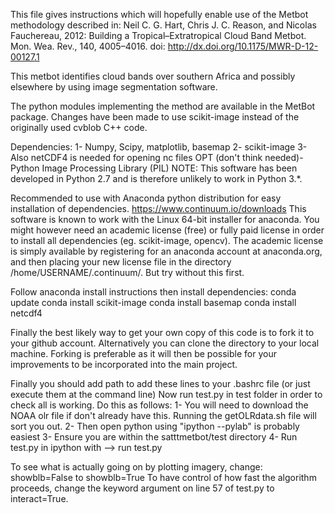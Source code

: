 This file gives instructions which will hopefully enable use of the Metbot
methodology described in:
Neil C. G. Hart, Chris J. C. Reason, and Nicolas Fauchereau, 2012: 
Building a Tropical–Extratropical Cloud Band Metbot.  Mon. Wea. Rev., 140,
4005–4016. doi: http://dx.doi.org/10.1175/MWR-D-12-00127.1

This metbot identifies cloud bands over southern Africa and possibly elsewhere
by using image segmentation software.

The python modules implementing the method are available in the MetBot
package. Changes have been made to use scikit-image instead of the originally
used cvblob C++ code.

Dependencies:
1- Numpy, Scipy, matplotlib, basemap
2- scikit-image
3- Also netCDF4 is needed for opening nc files
OPT (don't think needed)- Python Image Processing Library (PIL)
NOTE: This software has been developed in Python 2.7 and is therefore unlikely
to work in Python 3.\*.

Recommended to use with Anaconda python distribution for easy installation of
dependencies. https://www.continuum.io/downloads
This software is known to work with the Linux 64-bit installer for anaconda.
You might however need an academic license (free) or fully paid 
license in order to install all dependencies (eg. scikit-image, opencv). The
academic license is simply available by registering for an anaconda account
at anaconda.org, and then placing your new license file in the directory 
/home/USERNAME/.continuum/. But try without this first.


Follow anaconda install instructions then install dependencies:
conda update
conda install scikit-image
conda install basemap
conda install netcdf4

Finally the best likely way to get your own copy of this code is to fork it to your github account. Alternatively you can clone the directory to your local machine. Forking is preferable as it will then be possible for your improvements to be incorporated into the main project.

Finally you should add path to  add these lines to your .bashrc file (or just execute them at the command line)
Now run test.py in test folder in order to check all is working. Do this as follows:
1- You will need to download the NOAA olr file if don't already have this. Running the getOLRdata.sh file will sort you out.
2- Then open python using "ipython --pylab" is probably easiest
3- Ensure you are within the satttmetbot/test directory
4- Run test.py in ipython with 
          --> run test.py

To see what is actually going on by plotting imagery, change:
showblb=False to showblb=True
To have control of how fast the algorithm proceeds, change the keyword argument
on line 57 of test.py to interact=True.
